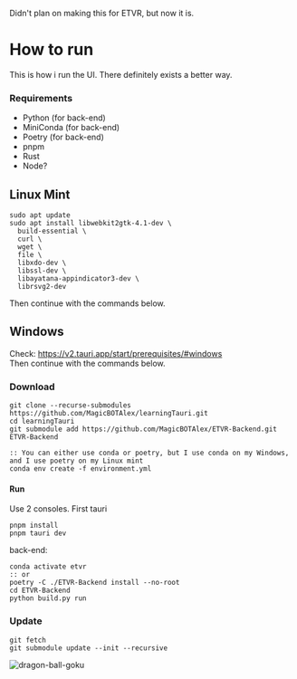 Didn't plan on making this for ETVR, but now it is.

# How to run
This is how i run the UI. There definitely exists a better way.
### Requirements
- Python (for back-end)
- MiniConda (for back-end)
- Poetry (for back-end)
- pnpm
- Rust
- Node?

## Linux Mint
```
sudo apt update
sudo apt install libwebkit2gtk-4.1-dev \
  build-essential \
  curl \
  wget \
  file \
  libxdo-dev \
  libssl-dev \
  libayatana-appindicator3-dev \
  librsvg2-dev
```
Then continue with the commands below.

## Windows
Check: https://v2.tauri.app/start/prerequisites/#windows \
Then continue with the commands below.


### Download
```
git clone --recurse-submodules https://github.com/MagicBOTAlex/learningTauri.git
cd learningTauri
git submodule add https://github.com/MagicBOTAlex/ETVR-Backend.git ETVR-Backend

:: You can either use conda or poetry, but I use conda on my Windows, and I use poetry on my Linux mint
conda env create -f environment.yml
```
#### Run
Use 2 consoles. 
First tauri
```
pnpm install
pnpm tauri dev
```
back-end:
```
conda activate etvr
:: or
poetry -C ./ETVR-Backend install --no-root
cd ETVR-Backend
python build.py run
```

### Update
```
git fetch
git submodule update --init --recursive
```


![dragon-ball-goku](https://github.com/user-attachments/assets/60984fb0-7a5c-4335-bc15-998c5a0d8c22)
